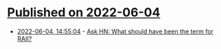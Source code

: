 # [Published on 2022-06-04](index.md)

* [2022-06-04, 14:55:04](https://news.ycombinator.com/item?id=31621013) - [Ask HN: What should have been the term for RAII?](https://news.ycombinator.com/item?id=31621013)

